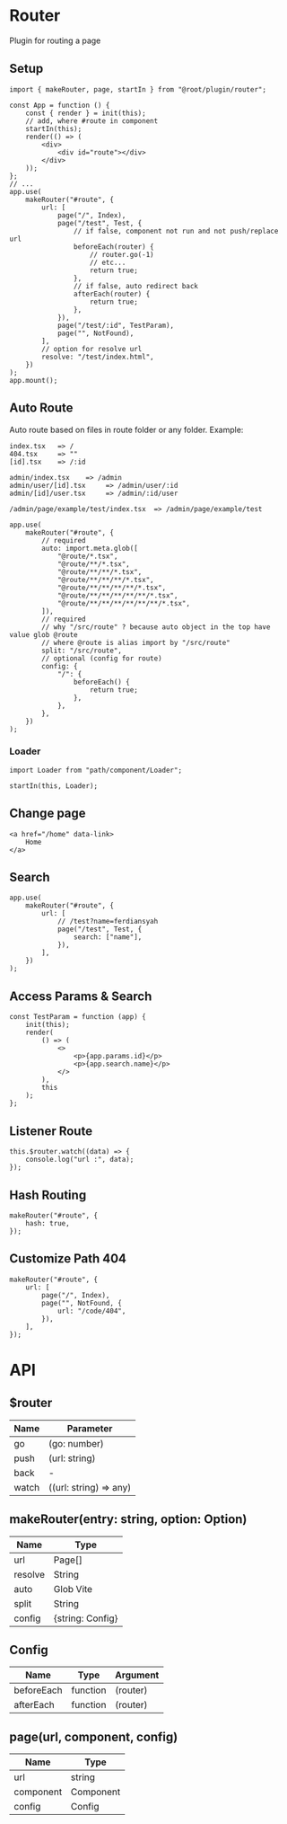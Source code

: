 # Router

Plugin for routing a page

## Setup

```tsx
import { makeRouter, page, startIn } from "@root/plugin/router";

const App = function () {
    const { render } = init(this);
    // add, where #route in component
    startIn(this);
    render(() => (
        <div>
            <div id="route"></div>
        </div>
    ));
};
// ...
app.use(
    makeRouter("#route", {
        url: [
            page("/", Index),
            page("/test", Test, {
                // if false, component not run and not push/replace url
                beforeEach(router) {
                    // router.go(-1)
                    // etc...
                    return true;
                },
                // if false, auto redirect back
                afterEach(router) {
                    return true;
                },
            }),
            page("/test/:id", TestParam),
            page("", NotFound),
        ],
        // option for resolve url
        resolve: "/test/index.html",
    })
);
app.mount();
```

## Auto Route

Auto route based on files in route folder or any folder. Example:

```text
index.tsx   => /
404.tsx     => ""
[id].tsx    => /:id

admin/index.tsx    => /admin
admin/user/[id].tsx     => /admin/user/:id
admin/[id]/user.tsx     => /admin/:id/user

/admin/page/example/test/index.tsx  => /admin/page/example/test
```

```tsx
app.use(
    makeRouter("#route", {
        // required
        auto: import.meta.glob([
            "@route/*.tsx",
            "@route/**/*.tsx",
            "@route/**/**/*.tsx",
            "@route/**/**/**/*.tsx",
            "@route/**/**/**/**/*.tsx",
            "@route/**/**/**/**/**/*.tsx",
            "@route/**/**/**/**/**/**/*.tsx",
        ]),
        // required
        // why "/src/route" ? because auto object in the top have value glob @route
        // where @route is alias import by "/src/route"
        split: "/src/route",
        // optional (config for route)
        config: {
            "/": {
                beforeEach() {
                    return true;
                },
            },
        },
    })
);
```

### Loader

```tsx
import Loader from "path/component/Loader";

startIn(this, Loader);
```

## Change page

```tsx
<a href="/home" data-link>
    Home
</a>
```

## Search

```tsx
app.use(
    makeRouter("#route", {
        url: [
            // /test?name=ferdiansyah
            page("/test", Test, {
                search: ["name"],
            }),
        ],
    })
);
```

## Access Params & Search

```tsx
const TestParam = function (app) {
    init(this);
    render(
        () => (
            <>
                <p>{app.params.id}</p>
                <p>{app.search.name}</p>
            </>
        ),
        this
    );
};
```

## Listener Route

```tsx
this.$router.watch((data) => {
    console.log("url :", data);
});
```

## Hash Routing

```tsx
makeRouter("#route", {
    hash: true,
});
```

## Customize Path 404

```tsx
makeRouter("#route", {
    url: [
        page("/", Index),
        page("", NotFound, {
            url: "/code/404",
        }),
    ],
});
```

# API

## $router

<table>
    <thead>
        <tr>
            <th>Name</th>
            <th>Parameter</th>
        </tr>
    </thead>
    <tbody>
        <tr>
            <td>go</td>
            <td>(go: number)</td>
        </tr>
        <tr>
            <td>push</td>
            <td>(url: string)</td>
        </tr>
        <tr>
            <td>back</td>
            <td>-</td>
        </tr>
        <tr>
            <td>watch</td>
            <td>((url: string) => any)</td>
        </tr>
    </tbody>
</table>

## makeRouter(entry: string, option: Option)

<table>
    <thead>
        <tr>
            <th>Name</th>
            <th>Type</th>
        </tr>
    </thead>
    <tbody>
        <tr>
            <td>url</td>
            <td>Page[]</td>
        </tr>
        <tr>
            <td>resolve</td>
            <td>String</td>
        </tr>
        <tr>
            <td>auto</td>
            <td>Glob Vite</td>
        </tr>
        <tr>
            <td>split</td>
            <td>String</td>
        </tr>
        <tr>
            <td>config</td>
            <td>{string: Config}</td>
        </tr>
    </tbody>
</table>

## Config

<table>
    <thead>
        <tr>
            <th>Name</th>
            <th>Type</th>
            <th>Argument</th>
        </tr>
    </thead>
    <tbody>
        <tr>
            <td>beforeEach</td>
            <td>function</td>
            <td>(router)</td>
        </tr>
        <tr>
            <td>afterEach</td>
            <td>function</td>
            <td>(router)</td>
        </tr>
    </tbody>
</table>

## page(url, component, config)

<table>
    <thead>
        <tr>
            <th>Name</th>
            <th>Type</th>
        </tr>
    </thead>
    <tbody>
        <tr>
            <td>url</td>
            <td>string</td>
        </tr>
        <tr>
            <td>component</td>
            <td>Component</td>
        </tr>
        <tr>
            <td>config</td>
            <td>Config</td>
        </tr>
    </tbody>
</table>

